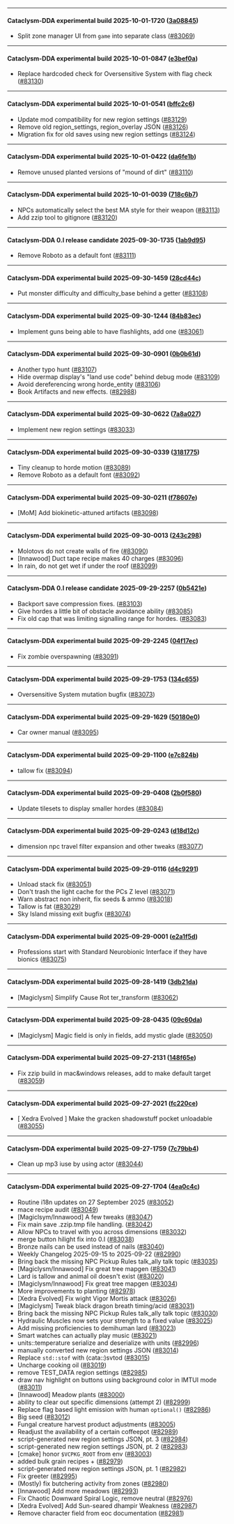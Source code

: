 
---

#### Cataclysm-DDA experimental build 2025-10-01-1720 ([3a08845](https://github.com/CleverRaven/Cataclysm-DDA/releases/tag/cdda-experimental-2025-10-01-1720))

* Split zone manager UI from `game` into separate class ([#83069](https://github.com/CleverRaven/Cataclysm-DDA/pull/83069))

---

#### Cataclysm-DDA experimental build 2025-10-01-0847 ([e3bef0a](https://github.com/CleverRaven/Cataclysm-DDA/releases/tag/cdda-experimental-2025-10-01-0847))

* Replace hardcoded check for Oversensitive System with flag check ([#83130](https://github.com/CleverRaven/Cataclysm-DDA/pull/83130))

---

#### Cataclysm-DDA experimental build 2025-10-01-0541 ([bffc2c6](https://github.com/CleverRaven/Cataclysm-DDA/releases/tag/cdda-experimental-2025-10-01-0541))

* Update mod compatibility for new region settings ([#83129](https://github.com/CleverRaven/Cataclysm-DDA/pull/83129))
* Remove old region_settings, region_overlay JSON ([#83126](https://github.com/CleverRaven/Cataclysm-DDA/pull/83126))
* Migration fix for old saves using new region settings ([#83124](https://github.com/CleverRaven/Cataclysm-DDA/pull/83124))

---

#### Cataclysm-DDA experimental build 2025-10-01-0422 ([da6fe1b](https://github.com/CleverRaven/Cataclysm-DDA/releases/tag/cdda-experimental-2025-10-01-0422))

* Remove unused planted versions of "mound of dirt" ([#83110](https://github.com/CleverRaven/Cataclysm-DDA/pull/83110))

---

#### Cataclysm-DDA experimental build 2025-10-01-0039 ([718c6b7](https://github.com/CleverRaven/Cataclysm-DDA/releases/tag/cdda-experimental-2025-10-01-0039))

* NPCs automatically select the best MA style for their weapon ([#83113](https://github.com/CleverRaven/Cataclysm-DDA/pull/83113))
* Add zzip tool to gitignore ([#83120](https://github.com/CleverRaven/Cataclysm-DDA/pull/83120))

---

#### Cataclysm-DDA 0.I release candidate 2025-09-30-1735 ([1ab9d95](https://github.com/CleverRaven/Cataclysm-DDA/releases/tag/cdda-0.I-2025-09-30-1735))

* Remove Roboto as a default font ([#83111](https://github.com/CleverRaven/Cataclysm-DDA/pull/83111))

---

#### Cataclysm-DDA experimental build 2025-09-30-1459 ([28cd44c](https://github.com/CleverRaven/Cataclysm-DDA/releases/tag/cdda-experimental-2025-09-30-1459))

* Put monster difficulty and difficulty_base behind a getter ([#83108](https://github.com/CleverRaven/Cataclysm-DDA/pull/83108))

---

#### Cataclysm-DDA experimental build 2025-09-30-1244 ([84b83ec](https://github.com/CleverRaven/Cataclysm-DDA/releases/tag/cdda-experimental-2025-09-30-1244))

* Implement guns being able to have flashlights, add one ([#83061](https://github.com/CleverRaven/Cataclysm-DDA/pull/83061))

---

#### Cataclysm-DDA experimental build 2025-09-30-0901 ([0b0b61d](https://github.com/CleverRaven/Cataclysm-DDA/releases/tag/cdda-experimental-2025-09-30-0901))

* Another typo hunt ([#83107](https://github.com/CleverRaven/Cataclysm-DDA/pull/83107))
* Hide overmap display's "land use code" behind debug mode ([#83109](https://github.com/CleverRaven/Cataclysm-DDA/pull/83109))
* Avoid dereferencing wrong horde_entity ([#83106](https://github.com/CleverRaven/Cataclysm-DDA/pull/83106))
* Book Artifacts and new effects. ([#82988](https://github.com/CleverRaven/Cataclysm-DDA/pull/82988))

---

#### Cataclysm-DDA experimental build 2025-09-30-0622 ([7a8a027](https://github.com/CleverRaven/Cataclysm-DDA/releases/tag/cdda-experimental-2025-09-30-0622))

* Implement new region settings ([#83033](https://github.com/CleverRaven/Cataclysm-DDA/pull/83033))

---

#### Cataclysm-DDA experimental build 2025-09-30-0339 ([3181775](https://github.com/CleverRaven/Cataclysm-DDA/releases/tag/cdda-experimental-2025-09-30-0339))

* Tiny cleanup to horde motion ([#83089](https://github.com/CleverRaven/Cataclysm-DDA/pull/83089))
* Remove Roboto as a default font ([#83092](https://github.com/CleverRaven/Cataclysm-DDA/pull/83092))

---

#### Cataclysm-DDA experimental build 2025-09-30-0211 ([f78607e](https://github.com/CleverRaven/Cataclysm-DDA/releases/tag/cdda-experimental-2025-09-30-0211))

* [MoM] Add biokinetic-attuned artifacts ([#83098](https://github.com/CleverRaven/Cataclysm-DDA/pull/83098))

---

#### Cataclysm-DDA experimental build 2025-09-30-0013 ([243c298](https://github.com/CleverRaven/Cataclysm-DDA/releases/tag/cdda-experimental-2025-09-30-0013))

* Molotovs do not create walls of fire ([#83090](https://github.com/CleverRaven/Cataclysm-DDA/pull/83090))
* [Innawood] Duct tape recipe makes 40 charges ([#83096](https://github.com/CleverRaven/Cataclysm-DDA/pull/83096))
* In rain, do not get wet if under the roof ([#83099](https://github.com/CleverRaven/Cataclysm-DDA/pull/83099))

---

#### Cataclysm-DDA 0.I release candidate 2025-09-29-2257 ([0b5421e](https://github.com/CleverRaven/Cataclysm-DDA/releases/tag/cdda-0.I-2025-09-29-2257))

* Backport save compression fixes. ([#83103](https://github.com/CleverRaven/Cataclysm-DDA/pull/83103))
* Give hordes a little bit of obstacle avoidance ability ([#83085](https://github.com/CleverRaven/Cataclysm-DDA/pull/83085))
* Fix old cap that was limiting signalling range for hordes. ([#83083](https://github.com/CleverRaven/Cataclysm-DDA/pull/83083))

---

#### Cataclysm-DDA experimental build 2025-09-29-2245 ([04f17ec](https://github.com/CleverRaven/Cataclysm-DDA/releases/tag/cdda-experimental-2025-09-29-2245))

* Fix zombie overspawning ([#83091](https://github.com/CleverRaven/Cataclysm-DDA/pull/83091))

---

#### Cataclysm-DDA experimental build 2025-09-29-1753 ([134c655](https://github.com/CleverRaven/Cataclysm-DDA/releases/tag/cdda-experimental-2025-09-29-1753))

* Oversensitive System mutation bugfix ([#83073](https://github.com/CleverRaven/Cataclysm-DDA/pull/83073))

---

#### Cataclysm-DDA experimental build 2025-09-29-1629 ([50180e0](https://github.com/CleverRaven/Cataclysm-DDA/releases/tag/cdda-experimental-2025-09-29-1629))

* Car owner manual ([#83095](https://github.com/CleverRaven/Cataclysm-DDA/pull/83095))

---

#### Cataclysm-DDA experimental build 2025-09-29-1100 ([e7c824b](https://github.com/CleverRaven/Cataclysm-DDA/releases/tag/cdda-experimental-2025-09-29-1100))

* tallow fix ([#83094](https://github.com/CleverRaven/Cataclysm-DDA/pull/83094))

---

#### Cataclysm-DDA experimental build 2025-09-29-0408 ([2b0f580](https://github.com/CleverRaven/Cataclysm-DDA/releases/tag/cdda-experimental-2025-09-29-0408))

* Update tilesets to display smaller hordes ([#83084](https://github.com/CleverRaven/Cataclysm-DDA/pull/83084))

---

#### Cataclysm-DDA experimental build 2025-09-29-0243 ([d18d12c](https://github.com/CleverRaven/Cataclysm-DDA/releases/tag/cdda-experimental-2025-09-29-0243))

* dimension npc travel filter expansion and other tweaks ([#83077](https://github.com/CleverRaven/Cataclysm-DDA/pull/83077))

---

#### Cataclysm-DDA experimental build 2025-09-29-0116 ([d4c9291](https://github.com/CleverRaven/Cataclysm-DDA/releases/tag/cdda-experimental-2025-09-29-0116))

* Unload stack fix ([#83051](https://github.com/CleverRaven/Cataclysm-DDA/pull/83051))
* Don't trash the light cache for the PCs Z level ([#83071](https://github.com/CleverRaven/Cataclysm-DDA/pull/83071))
* Warn abstract non inherit, fix seeds & ammo ([#83018](https://github.com/CleverRaven/Cataclysm-DDA/pull/83018))
* Tallow is fat ([#83029](https://github.com/CleverRaven/Cataclysm-DDA/pull/83029))
* Sky Island missing exit bugfix ([#83074](https://github.com/CleverRaven/Cataclysm-DDA/pull/83074))

---

#### Cataclysm-DDA experimental build 2025-09-29-0001 ([e2a1f5d](https://github.com/CleverRaven/Cataclysm-DDA/releases/tag/cdda-experimental-2025-09-29-0001))

* Professions start with Standard Neurobionic Interface if they have bionics ([#83075](https://github.com/CleverRaven/Cataclysm-DDA/pull/83075))

---

#### Cataclysm-DDA experimental build 2025-09-28-1419 ([3db21da](https://github.com/CleverRaven/Cataclysm-DDA/releases/tag/cdda-experimental-2025-09-28-1419))

* [Magiclysm] Simplify Cause Rot ter_transform ([#83062](https://github.com/CleverRaven/Cataclysm-DDA/pull/83062))

---

#### Cataclysm-DDA experimental build 2025-09-28-0435 ([09c60da](https://github.com/CleverRaven/Cataclysm-DDA/releases/tag/cdda-experimental-2025-09-28-0435))

* [Magiclysm] Magic field is only in fields, add mystic glade ([#83050](https://github.com/CleverRaven/Cataclysm-DDA/pull/83050))

---

#### Cataclysm-DDA experimental build 2025-09-27-2131 ([148f65e](https://github.com/CleverRaven/Cataclysm-DDA/releases/tag/cdda-experimental-2025-09-27-2131))

* Fix zzip build in mac&windows releases, add to make default target ([#83059](https://github.com/CleverRaven/Cataclysm-DDA/pull/83059))

---

#### Cataclysm-DDA experimental build 2025-09-27-2021 ([fc220ce](https://github.com/CleverRaven/Cataclysm-DDA/releases/tag/cdda-experimental-2025-09-27-2021))

* [ Xedra Evolved ] Make the gracken shadowstuff pocket unloadable ([#83055](https://github.com/CleverRaven/Cataclysm-DDA/pull/83055))

---

#### Cataclysm-DDA experimental build 2025-09-27-1759 ([7c79bb4](https://github.com/CleverRaven/Cataclysm-DDA/releases/tag/cdda-experimental-2025-09-27-1759))

* Clean up mp3 iuse by using actor ([#83044](https://github.com/CleverRaven/Cataclysm-DDA/pull/83044))

---

#### Cataclysm-DDA experimental build 2025-09-27-1704 ([4ea0c4c](https://github.com/CleverRaven/Cataclysm-DDA/releases/tag/cdda-experimental-2025-09-27-1704))

* Routine i18n updates on 27 September 2025 ([#83052](https://github.com/CleverRaven/Cataclysm-DDA/pull/83052))
* mace recipe audit ([#83049](https://github.com/CleverRaven/Cataclysm-DDA/pull/83049))
* [Magiclsym/Innawood] A few tweaks ([#83047](https://github.com/CleverRaven/Cataclysm-DDA/pull/83047))
* Fix main save .zzip.tmp file handling. ([#83042](https://github.com/CleverRaven/Cataclysm-DDA/pull/83042))
* Allow NPCs to travel with you across dimensions ([#83032](https://github.com/CleverRaven/Cataclysm-DDA/pull/83032))
* merge button hilight fix into 0.I ([#83038](https://github.com/CleverRaven/Cataclysm-DDA/pull/83038))
* Bronze nails can be used instead of nails ([#83040](https://github.com/CleverRaven/Cataclysm-DDA/pull/83040))
* Weekly Changelog 2025-09-15 to 2025-09-22 ([#82990](https://github.com/CleverRaven/Cataclysm-DDA/pull/82990))
* Bring back the missing NPC Pickup Rules talk_ally talk topic ([#83035](https://github.com/CleverRaven/Cataclysm-DDA/pull/83035))
* [Magiclysm/Innawood] Fix great tree mapgen ([#83041](https://github.com/CleverRaven/Cataclysm-DDA/pull/83041))
* Lard is tallow and animal oil doesn't exist ([#83020](https://github.com/CleverRaven/Cataclysm-DDA/pull/83020))
* [Magiclysm/Innawood] Fix great tree mapgen ([#83034](https://github.com/CleverRaven/Cataclysm-DDA/pull/83034))
* More improvements to planting ([#82978](https://github.com/CleverRaven/Cataclysm-DDA/pull/82978))
* [Xedra Evolved] Fix wight Vigor Mortis attack ([#83026](https://github.com/CleverRaven/Cataclysm-DDA/pull/83026))
* [Magiclysm] Tweak black dragon breath timing/acid ([#83031](https://github.com/CleverRaven/Cataclysm-DDA/pull/83031))
* Bring back the missing NPC Pickup Rules talk_ally talk topic ([#83030](https://github.com/CleverRaven/Cataclysm-DDA/pull/83030))
* Hydraulic Muscles now sets your strength to a fixed value ([#83025](https://github.com/CleverRaven/Cataclysm-DDA/pull/83025))
* Add missing proficiencies to demihuman lard ([#83023](https://github.com/CleverRaven/Cataclysm-DDA/pull/83023))
* Smart watches can actually play music ([#83021](https://github.com/CleverRaven/Cataclysm-DDA/pull/83021))
* units::temperature serialize and deserialize with units ([#82996](https://github.com/CleverRaven/Cataclysm-DDA/pull/82996))
* manually converted new region settings JSON ([#83014](https://github.com/CleverRaven/Cataclysm-DDA/pull/83014))
* Replace `std::stof` with (cata::)svtod ([#83015](https://github.com/CleverRaven/Cataclysm-DDA/pull/83015))
* Uncharge cooking oil ([#83019](https://github.com/CleverRaven/Cataclysm-DDA/pull/83019))
* remove TEST_DATA region settings ([#82985](https://github.com/CleverRaven/Cataclysm-DDA/pull/82985))
* draw nav highlight on buttons using background color in IMTUI mode ([#83011](https://github.com/CleverRaven/Cataclysm-DDA/pull/83011))
* [Innawood] Meadow plants ([#83000](https://github.com/CleverRaven/Cataclysm-DDA/pull/83000))
* ability to clear out specific dimensions (attempt 2) ([#82999](https://github.com/CleverRaven/Cataclysm-DDA/pull/82999))
* Replace flag based light emission with human `optional()` ([#82986](https://github.com/CleverRaven/Cataclysm-DDA/pull/82986))
* Big seed ([#83012](https://github.com/CleverRaven/Cataclysm-DDA/pull/83012))
* Fungal creature harvest product adjustments ([#83005](https://github.com/CleverRaven/Cataclysm-DDA/pull/83005))
* Readjust the availability of a certain coffeepot ([#82989](https://github.com/CleverRaven/Cataclysm-DDA/pull/82989))
* script-generated new region settings JSON, pt. 3 ([#82984](https://github.com/CleverRaven/Cataclysm-DDA/pull/82984))
* script-generated new region settings JSON, pt. 2 ([#82983](https://github.com/CleverRaven/Cataclysm-DDA/pull/82983))
* [cmake] honor `$VCPKG_ROOT` from env ([#83003](https://github.com/CleverRaven/Cataclysm-DDA/pull/83003))
* added bulk grain recipes + ([#82979](https://github.com/CleverRaven/Cataclysm-DDA/pull/82979))
* script-generated new region settings JSON, pt. 1 ([#82982](https://github.com/CleverRaven/Cataclysm-DDA/pull/82982))
* Fix greeter ([#82995](https://github.com/CleverRaven/Cataclysm-DDA/pull/82995))
* (Mostly) fix butchering activity from zones ([#82980](https://github.com/CleverRaven/Cataclysm-DDA/pull/82980))
* [Innawood] Add more meadows ([#82993](https://github.com/CleverRaven/Cataclysm-DDA/pull/82993))
* Fix Chaotic Downward Spiral Logic, remove neutral ([#82976](https://github.com/CleverRaven/Cataclysm-DDA/pull/82976))
* [Xedra Evolved] Add Sun-seared dhampir Weakness ([#82987](https://github.com/CleverRaven/Cataclysm-DDA/pull/82987))
* Remove character field from eoc documentation ([#82981](https://github.com/CleverRaven/Cataclysm-DDA/pull/82981))
